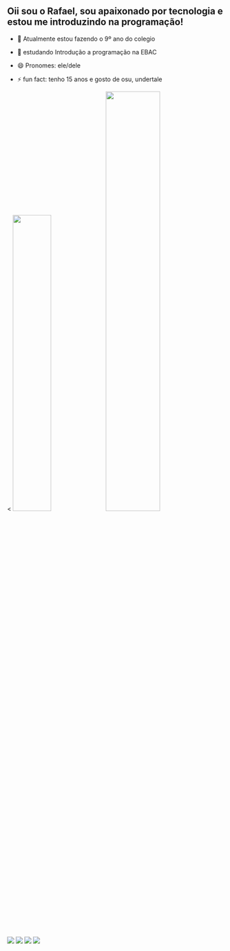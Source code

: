 ## Oii sou o Rafael, sou apaixonado por tecnologia e estou me introduzindo na programação!

- 🔭 Atualmente estou fazendo o 9º ano do colegio
- 🌱 estudando Introdução a programação na EBAC
- 😄 Pronomes: ele/dele
- ⚡ fun fact: tenho 15 anos e gosto de osu, undertale

  <div>
 <
    <img width="42%" src="https://github-readme-stats.vercel.app/api?username=rafaeltsf&show_icons=true&title_color=d77d44&bg_color=3e665d&icon_color=92d4d9&text_color=f7f8cc">
 <img width="50%" src="https://github-readme-stats.vercel.app/api/top-langs/?username=rafaeltsf&layout=compact&title_color=d77d44&bg_color=3e665d&icon_color=92d4d9&text_color=f7f8cc">
</div>

  <div> 
  <a href="https://steamcommunity.com/id/rffll/" target="_blank"><img src="https://img.shields.io/badge/Steam-000000?style=for-the-badge&logo=steam&logoColor=white" target="_blank"></a>
 <a href="https://instagram.com/rfael.t/" target="_blank"><img src="https://img.shields.io/badge/-Instagram-%23E4405F?style=for-the-badge&logo=instagram&logoColor=white" target="_blank"></a>
 <a href="https://open.spotify.com/user/31zwwngpxekjvy7evkemlv4bpha4" target="_blank"><img src="https://img.shields.io/badge/Spotify-1ED760?&style=for-the-badge&logo=spotify&logoColor=white" target="_blank"></a> 
 <a href = "mailto:rtsfpe0@gmail.com"><img src="https://img.shields.io/badge/-Gmail-%23333?style=for-the-badge&logo=gmail&logoColor=white" target="_blank"></a>
  
</div>
